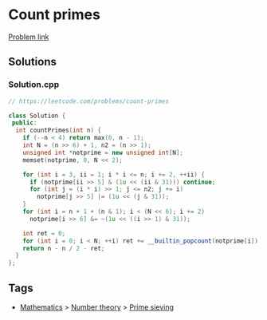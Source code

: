 # Count primes

[Problem link](https://leetcode.com/problems/count-primes)

## Solutions


### Solution.cpp
```cpp
// https://leetcode.com/problems/count-primes

class Solution {
 public:
  int countPrimes(int n) {
    if (--n < 4) return max(0, n - 1);
    int N = (n >> 6) + 1, n2 = (n >> 1);
    unsigned int *notprime = new unsigned int[N];
    memset(notprime, 0, N << 2);

    for (int i = 3, ii = 1; i * i <= n; i += 2, ++ii) {
      if (notprime[ii >> 5] & (1u << (ii & 31))) continue;
      for (int j = (i * i) >> 1; j <= n2; j += i)
        notprime[j >> 5] |= (1u << (j & 31));
    }
    for (int i = n + 1 + (n & 1); i < (N << 6); i += 2)
      notprime[i >> 6] &= ~(1u << ((i >> 1) & 31));

    int ret = 0;
    for (int i = 0; i < N; ++i) ret += __builtin_popcount(notprime[i]);
    return n - n / 2 - ret;
  }
};
```
## Tags

* [Mathematics](/Collections/mathematics.md#mathematics) > [Number theory](/Collections/mathematics.md#number-theory) > [Prime sieving](/Collections/mathematics.md#prime-sieving)
